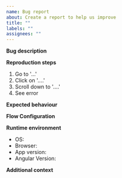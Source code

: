 ```yaml
---
name: Bug report
about: Create a report to help us improve
title: ""
labels: ""
assignees: ""
---
```


**Bug description**

<!-- A clear and concise description of what the bug is. -->

<!-- Screenshot and / or short video can be really helpful in understanding the issue, especially for dynamic or interactive bugs. -->

**Reproduction steps**

<!-- Provide steps to reproduce the behaviour, e.g: -->

1. Go to '...'
2. Click on '....'
3. Scroll down to '....'
4. See error

**Expected behaviour**

<!-- Explain clearly and simply what you expected to happen instead of the bug. -->

**Flow Configuration** <!-- To help diagnose issues with Flows, the flow's JSON configuration or a shared link to the Flow makes it easier to replicate and understand the issue. For ways to share flows see: https://kendraio-app.readthedocs.io/en/latest/workflow/sharing.html -->

**Runtime environment**

- OS: <!-- [e.g. Ubuntu] -->
- Browser: <!-- [e.g. Firefox 123, Chrome 45, Safari 67] -->
- App version:
- Angular Version: <!-- (if known) -->

**Additional context**

<!--Add any other context about the problem here. -->

<!--- Please check for label tags that match the issue type, e.g., use 'state' tag for state reactivity bugs. -->
